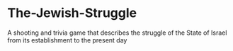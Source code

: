 # The-Jewish-Struggle
A shooting and trivia game that describes the struggle of the State of Israel from its establishment to the present day

